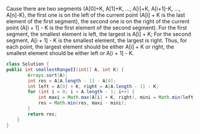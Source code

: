 Cause there are two segments (A[0]+K, A[1]+K, ..., A[i]+K, A[i+1]-K, ..., A[n]-K), the first one is on the left of the current point (A[i] + K is the last element of the first segment), the second one is on the right of the current point (A[i + 1] - K is the first element of the second segment). For the first segment, the smallest element is left, the largest is A[i] + K; For the second segment, A[i + 1] - K is the smallest element, the largest is right. Thus, for each point, the largest element should be either A[i] + K or right, the smallest element should be either left or A[i + 1] - K.
```java
class Solution {
public int smallestRangeII(int[] A, int K) {
        Arrays.sort(A);
        int res = A[A.length - 1] - A[0];
        int left = A[0] + K, right = A[A.length - 1] - K;
        for (int i = 0; i < A.length - 1; i++) {
            int maxi = Math.max(A[i] + K, right), mini = Math.min(left, A[i + 1] - K);
            res = Math.min(res, maxi - mini);
        }
        return res;
    }
}
```
